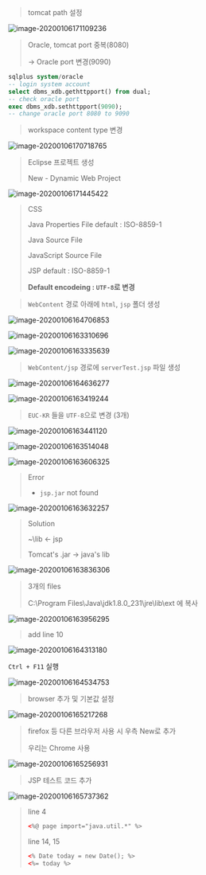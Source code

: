 > tomcat path 설정

![image-20200106171109236](./Image/image-20200106171109236.png)



> Oracle, tomcat port 중복(8080)
>
> -> Oracle port 변경(9090)

```sql
sqlplus system/oracle
-- login system account
select dbms_xdb.gethttpport() from dual;
-- check oracle port
exec dbms_xdb.sethttpport(9090);
-- change oracle port 8080 to 9090
```






> workspace content type 변경

![image-20200106170718765](./Image/image-20200106170718765.png)






> Eclipse 프로젝트 생성
>
> New - Dynamic Web Project

![image-20200106171445422](./Image/image-20200106171445422.png)



> CSS
>
> Java Properties File		default : ISO-8859-1
>
> Java Source File
>
> JavaScript Source File
>
> JSP								default : ISO-8859-1
>
> **Default encodeing : `UTF-8`로 변경**



> `WebContent` 경로 아래에 `html`, `jsp` 폴더 생성

![image-20200106164706853](./Image/image-20200106164706853.png)

![image-20200106163310696](./Image/image-20200106163310696.png)

![image-20200106163335639](./Image/image-20200106163335639.png)

> `WebContent/jsp` 경로에 `serverTest.jsp` 파일 생성

![image-20200106164636277](./Image/image-20200106164636277.png)

![image-20200106163419244](./Image/image-20200106163419244.png)

> `EUC-KR` 들을 `UTF-8`으로 변경 (3개)

![image-20200106163441120](./Image/image-20200106163441120.png)

![image-20200106163514048](./Image/image-20200106163514048.png)

![image-20200106163606325](./Image/image-20200106163606325.png)

> Error
>
> - `jsp.jar` not found

![image-20200106163632257](./Image/image-20200106163632257.png)

> Solution
>
> ~\lib    <-    jsp
>
> Tomcat's .jar -> java's lib

![image-20200106163836306](./Image/image-20200106163836306.png)

> 3개의 files
>
> C:\Program Files\Java\jdk1.8.0_231\jre\lib\ext 에 복사

![image-20200106163956295](./Image/image-20200106163956295.png)

> add line 10

![image-20200106164313180](./Image/image-20200106164313180.png)



`Ctrl + F11` 실행

![image-20200106164534753](./Image/image-20200106164534753.png)



> browser 추가 및 기본값 설정

![image-20200106165217268](./Image/image-20200106165217268.png)

> firefox 등 다른 브라우저 사용 시 우측 New로 추가
>
> 우리는 Chrome 사용

![image-20200106165256931](./Image/image-20200106165256931.png)



> JSP 테스트 코드 추가

![image-20200106165737362](./Image/image-20200106165737362.png)

> line 4
>
> ```html
> <%@ page import="java.util.*" %>
> ```
>
> line 14, 15
>
> ```html
> <% Date today = new Date(); %>
> <%= today %>
> ```

